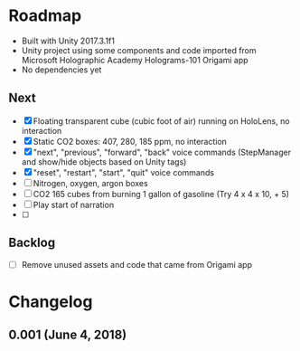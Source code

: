 # Roadmap

- Built with Unity 2017.3.1f1
- Unity project using some components and code imported from Microsoft Holographic Academy Holograms-101 Origami app
- No dependencies yet

## Next
- [x] Floating transparent cube (cubic foot of air) running on HoloLens, no interaction
- [x] Static CO2 boxes: 407, 280, 185 ppm, no interaction
- [x] "next", "previous", "forward", "back" voice commands (StepManager and show/hide objects based on Unity tags)
- [x] "reset", "restart", "start", "quit" voice commands
- [ ] Nitrogen, oxygen, argon boxes
- [ ] CO2 165 cubes from burning 1 gallon of gasoline (Try 4 x 4 x 10, + 5)
- [ ] Play start of narration
- [ ] 

## Backlog
- [ ] Remove unused assets and code that came from Origami app


# Changelog

## 0.001 (June 4, 2018)



